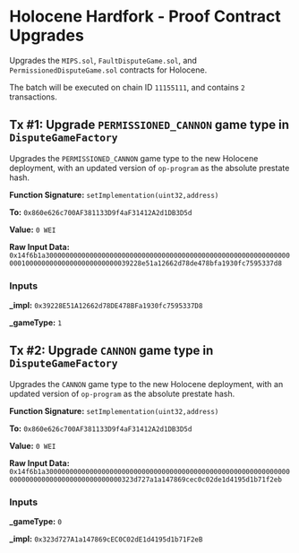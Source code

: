 # Holocene Hardfork - Proof Contract Upgrades
Upgrades the `MIPS.sol`, `FaultDisputeGame.sol`, and `PermissionedDisputeGame.sol` contracts for Holocene.

The batch will be executed on chain ID `11155111`, and contains `2` transactions.

## Tx #1: Upgrade `PERMISSIONED_CANNON` game type in `DisputeGameFactory`
Upgrades the `PERMISSIONED_CANNON` game type to the new Holocene deployment, with an updated version of `op-program` as the absolute prestate hash.

**Function Signature:** `setImplementation(uint32,address)`

**To:** `0x860e626c700AF381133D9f4aF31412A2d1DB3D5d`

**Value:** `0 WEI`

**Raw Input Data:** `0x14f6b1a3000000000000000000000000000000000000000000000000000000000000000100000000000000000000000039228e51a12662d78de478bfa1930fc7595337d8`

### Inputs
**_impl:** `0x39228E51A12662d78DE478BFa1930fc7595337D8`

**_gameType:** `1`


## Tx #2: Upgrade `CANNON` game type in `DisputeGameFactory`
Upgrades the `CANNON` game type to the new Holocene deployment, with an updated version of `op-program` as the absolute prestate hash.

**Function Signature:** `setImplementation(uint32,address)`

**To:** `0x860e626c700AF381133D9f4aF31412A2d1DB3D5d`

**Value:** `0 WEI`

**Raw Input Data:** `0x14f6b1a30000000000000000000000000000000000000000000000000000000000000000000000000000000000000000323d727a1a147869cec0c02de1d4195d1b71f2eb`

### Inputs
**_gameType:** `0`

**_impl:** `0x323d727A1a147869cEC0C02dE1d4195d1b71F2eB`

